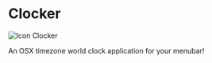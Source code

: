 # Clocker

![Icon]({{site.baseurl}}/https://github.com/Abhishaker17/Clocker/blob/master/Icons/Icon.png) Clocker

An OSX timezone world clock application for your menubar!


